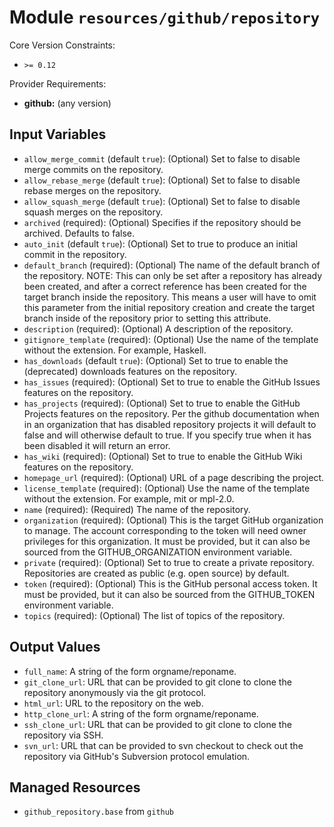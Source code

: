 
# Module `resources/github/repository`

Core Version Constraints:
* `>= 0.12`

Provider Requirements:
* **github:** (any version)

## Input Variables
* `allow_merge_commit` (default `true`): (Optional) Set to false to disable merge commits on the repository.
* `allow_rebase_merge` (default `true`): (Optional) Set to false to disable rebase merges on the repository.
* `allow_squash_merge` (default `true`): (Optional) Set to false to disable squash merges on the repository.
* `archived` (required): (Optional) Specifies if the repository should be archived. Defaults to false.
* `auto_init` (default `true`): (Optional) Set to true to produce an initial commit in the repository.
* `default_branch` (required): (Optional) The name of the default branch of the repository. NOTE: This can only be set after a repository has already been created, and after a correct reference has been created for the target branch inside the repository. This means a user will have to omit this parameter from the initial repository creation and create the target branch inside of the repository prior to setting this attribute.
* `description` (required): (Optional) A description of the repository.
* `gitignore_template` (required): (Optional) Use the name of the template without the extension. For example, Haskell.
* `has_downloads` (default `true`): (Optional) Set to true to enable the (deprecated) downloads features on the repository.
* `has_issues` (required): (Optional) Set to true to enable the GitHub Issues features on the repository.
* `has_projects` (required): (Optional) Set to true to enable the GitHub Projects features on the repository. Per the github documentation when in an organization that has disabled repository projects it will default to false and will otherwise default to true. If you specify true when it has been disabled it will return an error.
* `has_wiki` (required): (Optional) Set to true to enable the GitHub Wiki features on the repository.
* `homepage_url` (required): (Optional) URL of a page describing the project.
* `license_template` (required): (Optional) Use the name of the template without the extension. For example, mit or mpl-2.0.
* `name` (required): (Required) The name of the repository.
* `organization` (required): (Optional) This is the target GitHub organization to manage. The account corresponding to the token will need owner privileges for this organization. It must be provided, but it can also be sourced from the GITHUB_ORGANIZATION environment variable.
* `private` (required): (Optional) Set to true to create a private repository. Repositories are created as public (e.g. open source) by default.
* `token` (required): (Optional) This is the GitHub personal access token. It must be provided, but it can also be sourced from the GITHUB_TOKEN environment variable.
* `topics` (required): (Optional) The list of topics of the repository.

## Output Values
* `full_name`: A string of the form orgname/reponame.
* `git_clone_url`: URL that can be provided to git clone to clone the repository anonymously via the git protocol.
* `html_url`: URL to the repository on the web.
* `http_clone_url`: A string of the form orgname/reponame.
* `ssh_clone_url`: URL that can be provided to git clone to clone the repository via SSH.
* `svn_url`: URL that can be provided to svn checkout to check out the repository via GitHub's Subversion protocol emulation.

## Managed Resources
* `github_repository.base` from `github`

